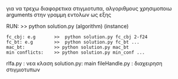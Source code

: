 για να τρεχω διαφορετικα στιγμιοτυπα, αλγοριθμους χρησιμοποιω arguments στην γραμμη εντολων ως εξης

RUN: >> python solution.py (algorithm) (instance) 
   
    fc_cbj: e.g       >>  python solution.py fc_cbj 2-f24
    fc_bt: e.g        >>  python solution.py fc_bt ...
    mac_bt:           >> python solution.py mac_bt
    min conflicts:    >> python solution.py min_conf ...

rlfa.py : νεα κλαση
solution.py: main
fileHandle.py : διαχειρηση στιγμιοτυπων
